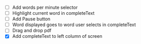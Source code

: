 - [ ] Add words per minute selector
- [ ] Highlight current word in completeText
- [ ] Add Pause button
- [ ] Word displayed goes to word user selects in completeText
- [ ] Drag and drop pdf
- [x] Add completeText to left column of screen
